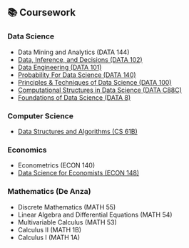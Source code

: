 ---
---

## 📚 Coursework

### Data Science
- Data Mining and Analytics (DATA 144)
- [Data, Inference, and Decisions (DATA 102)](https://data102.org/)
- [Data Engineering (DATA 101)](https://www.data101.org/fa23)
- [Probability For Data Science (DATA 140)](http://prob140.org/)
- [Principles & Techniques of Data Science (DATA 100)](https://ds100.org/sp23/)
- [Computational Structures in Data Science (DATA C88C)](https://c88c.org/fa22/)
- [Foundations of Data Science (DATA 8)](http://www.data8.org/fa22/)

### Computer Science
- [Data Structures and Algorithms (CS 61B)](https://fa22.datastructur.es/)

### Economics
- Econometrics (ECON 140)
- [Data Science for Economists (ECON 148)](https://www.econ148.org/sp24/)

### Mathematics (De Anza)
- Discrete Mathematics (MATH 55)
- Linear Algebra and Differential Equations (MATH 54)
- Multivariable Calculus (MATH 53)
- Calculus II (MATH 1B)
- Calculus I (MATH 1A)
